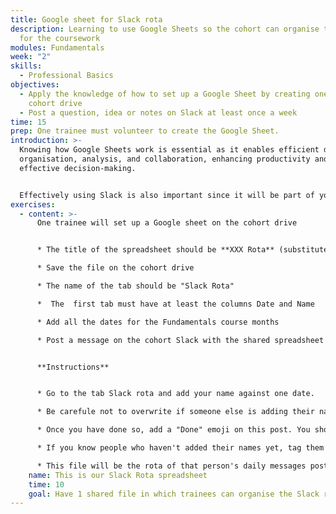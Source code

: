 ```yaml
---
title: Google sheet for Slack rota
description: Learning to use Google Sheets so the cohort can organise their rota
  for the coursework
modules: Fundamentals
week: "2"
skills:
  - Professional Basics
objectives:
  - Apply the knowledge of how to set up a Google Sheet by creating one on the
    cohort drive
  - Post a question, idea or notes on Slack at least once a week
time: 15
prep: One trainee must volunteer to create the Google Sheet.
introduction: >-
  Knowing how Google Sheets work is essential as it enables efficient data
  organisation, analysis, and collaboration, enhancing productivity and enabling
  effective decision-making.


  Effectively using Slack is also important since it will be part of your journey at CYF - and in your tech journey too. So let's practice posting simple things.
exercises:
  - content: >-
      One trainee will set up a Google sheet on the cohort drive


      * The title of the spreadsheet should be **XXX Rota** (substitute XXXX for the region initials and cohort number, for example, GLA 6)

      * Save the file on the cohort drive

      * The name of the tab should be "Slack Rota"

      *  The  first tab must have at least the columns Date and Name

      * Add all the dates for the Fundamentals course months

      * Post a message on the cohort Slack with the shared spreadsheet and the instructions on what to do (see below)


      **Instructions**


      * Go to the tab Slack rota and add your name against one date.

      * Be carefule not to overwrite if someone else is adding their name.

      * Once you have done so, add a "Done" emoji on this post. You should have the same number of emojis added as trainees in your cohort.

      * If you know people who haven't added their names yet, tag them in this thread to remind them.

      * This file will be the rota of that person's daily messages posted on Slack. You have more information about it in your Coursework.
    name: This is our Slack Rota spreadsheet
    time: 10
    goal: Have 1 shared file in which trainees can organise the Slack rota
---
```

